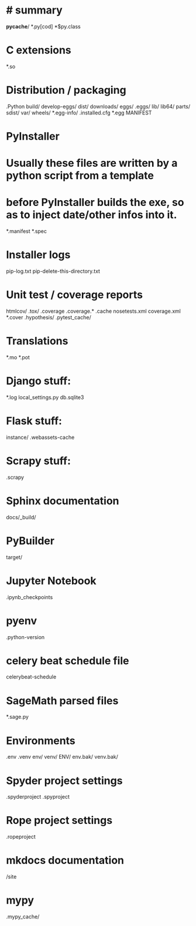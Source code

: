 # # summary 
__pycache__/
*.py[cod]
*$py.class

# C extensions
*.so

# Distribution / packaging
.Python
build/
develop-eggs/
dist/
downloads/
eggs/
.eggs/
lib/
lib64/
parts/
sdist/
var/
wheels/
*.egg-info/
.installed.cfg
*.egg
MANIFEST

# PyInstaller
#  Usually these files are written by a python script from a template
#  before PyInstaller builds the exe, so as to inject date/other infos into it.
*.manifest
*.spec

# Installer logs
pip-log.txt
pip-delete-this-directory.txt

# Unit test / coverage reports
htmlcov/
.tox/
.coverage
.coverage.*
.cache
nosetests.xml
coverage.xml
*.cover
.hypothesis/
.pytest_cache/

# Translations
*.mo
*.pot

# Django stuff:
*.log
local_settings.py
db.sqlite3

# Flask stuff:
instance/
.webassets-cache

# Scrapy stuff:
.scrapy

# Sphinx documentation
docs/_build/

# PyBuilder
target/

# Jupyter Notebook
.ipynb_checkpoints

# pyenv
.python-version

# celery beat schedule file
celerybeat-schedule

# SageMath parsed files
*.sage.py

# Environments
.env
.venv
env/
venv/
ENV/
env.bak/
venv.bak/

# Spyder project settings
.spyderproject
.spyproject

# Rope project settings
.ropeproject

# mkdocs documentation
/site

# mypy
.mypy_cache/
